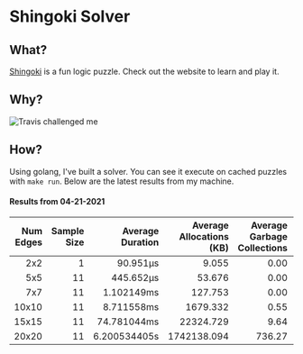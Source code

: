# Shingoki Solver

## What?
[Shingoki](https://www.puzzle-shingoki.com) is a fun logic puzzle. Check out the website to learn and play it.

## Why?

![Travis challenged me](https://user-images.githubusercontent.com/23204038/112846696-f1f1fb00-906b-11eb-9693-3130ce4e78d7.png)

## How?

Using golang, I've built a solver. You can see it execute on cached puzzles with `make run`. Below are the latest results from my machine.

</startResults>

#### Results from 04-21-2021

|Num Edges|Sample Size|Average Duration|Average Allocations (KB)|Average Garbage Collections|Average GC Pause (ns)|
|-:|-:|-:|-:|-:|-:|
|2x2|1|90.951µs|9.055|0.00|0s|
|5x5|11|445.652µs|53.676|0.00|0s|
|7x7|11|1.102149ms|127.753|0.00|0s|
|10x10|11|8.711558ms|1679.332|0.55|14.658µs|
|15x15|11|74.781044ms|22324.729|9.64|799.808µs|
|20x20|11|6.200534405s|1742138.094|736.27|34.851937ms|
